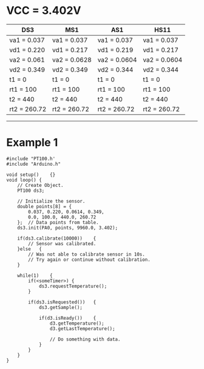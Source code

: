 # VCC = 3.402V #

DS3          | MS1          | AS1          | HS11
------------ | ------------ | ------------ | -------------
va1 = 0.037  | va1 = 0.037  | va1 = 0.037  | va1 = 0.037
vd1 = 0.220  | vd1 = 0.217  | vd1 = 0.219  | vd1 = 0.217
va2 = 0.061  | va2 = 0.0628 | va2 = 0.0604 | va2 = 0.0604
vd2 = 0.349  | vd2 = 0.349  | vd2 = 0.344  | vd2 = 0.344
t1 = 0       | t1 = 0       | t1 = 0       | t1 = 0
rt1 = 100    | rt1 = 100    | rt1 = 100    | rt1 = 100
t2 = 440     | t2 = 440     | t2 = 440     | t2 = 440
rt2 = 260.72 | rt2 = 260.72 | rt2 = 260.72 | rt2 = 260.72

---

# Example 1 #

```
#include "PT100.h'
#include "Arduino.h"

void setup()	{}
void loop()	{
	// Create Object.
	PT100 ds3;

	// Initialize the sensor.
	double points[8] = {
		0.037, 0.220, 0.0614, 0.349, 
		0.0, 100.0, 440.0, 260.72
	};	// Data points from table.
	ds3.init(PA0, points, 9960.0, 3.402);

	if(ds3.calibrate(10000))	{
		// Sensor was calibrated.
	}else	{
		// Was not able to calibrate sensor in 10s.
		// Try again or continue without calibration.
	}

	while(1)	{
		if(<someTimer>)	{
			ds3.requestTemperature();
		}

		if(ds3.isRequested())	{
			ds3.getSample();

			if(d3.isReady())	{
				d3.getTemperature();
				d3.getLastTemperature();

				// Do something with data.
			}
		}
	}
}
```